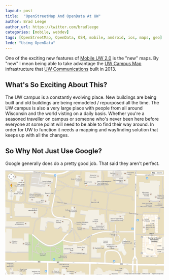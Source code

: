 ```yaml
---
layout: post
title:  "OpenStreetMap And OpenData At UW"
author: Brad Leege
author_url: https://twitter.com/bradleege
categories: [mobile, webdev]
tags: [OpenStreetMap, OpenData, OSM, mobile, android, ios, maps, geo]
lede: "Using OpenData"
---
```


One of the exciting new features of [Mobile UW 2.0](http://mobile.wisc.edu) is the "new" maps.  By "new" I mean being able to take advantage the [UW Campus Map](http://www.map.wisc.edu) infrastructure that [UW Communications](http://uc.wisc.edu) built in 2013.

## What's So Exciting About This?
The UW campus is a constantly evolving place.  New buildings are being built and old buildings are being remodeled / repurposed all the time.  The UW campus is also a very large place with people from all around Wisconsin and the world visting on a daily basis.  Whether you're a seasoned traveller on campus or someone who's never been here before everyone at some point will need to be able to find their way around.  In order for UW to function it needs a mapping and wayfinding solution that keeps up with all the changes.

## So Why Not Just Use Google?
Google generally does do a pretty good job.  That said they aren't perfect.

<img src="/img/posts/2014-11-25-openstreetmap-opendata/20140418-uw-google-map-error.png" width="500">


<!---
Mobile UW has traditionally relied on Apple Maps for iOS and Google Maps for Android.  

The team at UW Communications [Nick Weaver](https://twitter.com/nickweaver), [Bryan Shelton](https://twitter.com/bshelton229), and [Vidal Quevedo](https://twitter.com/VidalQuevedo)
-->


